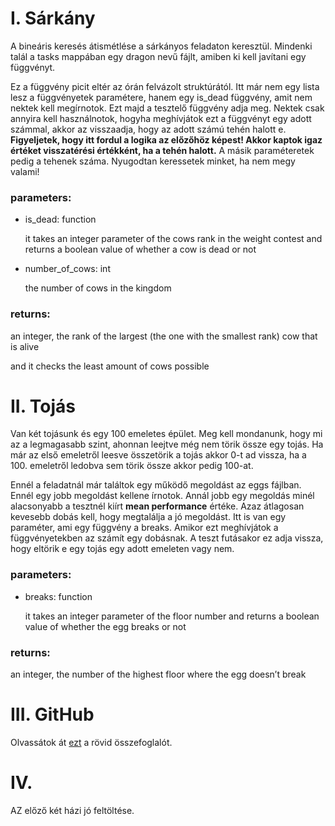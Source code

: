 # I. Sárkány 

A bineáris keresés átismétlése a sárkányos feladaton keresztül. Mindenki talál a tasks mappában egy dragon
nevű fájlt, amiben ki kell javítani egy függvényt.

Ez a függvény picit eltér az órán felvázolt struktúrától. Itt már nem egy lista lesz a függvényetek paramétere, hanem egy is_dead függvény, amit nem nektek kell megírnotok. Ezt majd a tesztelő függvény adja meg. Nektek csak annyira kell használnotok, hogyha meghívjátok ezt a függvényt egy adott számmal, akkor az visszaadja, hogy az adott számú tehén halott e. **Figyeljetek, hogy itt fordul a logika az előzőhöz képest! Akkor kaptok igaz értéket visszatérési értékként, ha a tehén halott.** A másik paraméteretek pedig a tehenek száma. Nyugodtan keressetek minket, ha nem megy valami!

### parameters:

- is_dead: function

    it takes an integer parameter of the cows rank in the weight contest and returns a boolean value of whether a cow is dead or not

- number_of_cows: int

    the number of cows in the kingdom

### returns:

an integer, the rank of the largest (the one with the smallest rank) cow that is alive

and it checks the least amount of cows possible


# II. Tojás

Van két tojásunk és egy 100 emeletes épület. Meg kell mondanunk, hogy mi az a legmagasabb szint, ahonnan leejtve még nem törik össze egy tojás. Ha már az első emeletről leesve összetörik a tojás akkor 0-t ad vissza, ha a 100. emeletről ledobva sem törik össze akkor pedig 100-at. 

Ennél a feladatnál már találtok egy működő megoldást az eggs fájlban. Ennél egy jobb megoldást kellene írnotok. Annál jobb egy megoldás minél alacsonyabb a tesztnél kiírt **mean performance** értéke. Azaz átlagosan kevesebb dobás kell, hogy megtalálja a jó megoldást. Itt is van egy paraméter, ami egy függvény a breaks. Amikor ezt meghívjátok a függvényetekben az számít egy dobásnak. A teszt futásakor ez adja vissza, hogy eltörik e egy tojás egy adott emeleten vagy nem.

### parameters:

- breaks: function

    it takes an integer parameter of the floor number and returns a boolean value of whether the egg breaks or not

###  returns:

an integer, the number of the highest floor where the egg doesn’t break


# III. GitHub

Olvassátok át [ezt](./GitHub_summary.md) a rövid összefoglalót.

# IV.

AZ előző két házi jó feltöltése.

